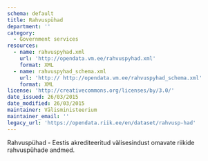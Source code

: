 ```yaml
---
schema: default
title: Rahvuspühad
department: ''
category:
  - Government services
resources:
  - name: rahvuspyhad.xml
    url: 'http://opendata.vm.ee/rahvuspyhad.xml'
    format: XML
  - name: rahvuspyhad_schema.xml
    url: 'http:// http://opendata.vm.ee/rahvuspyhad_schema.xml'
    format: XML
license: 'http://creativecommons.org/licenses/by/3.0/'
date_issued: 26/03/2015
date_modified: 26/03/2015
maintainer: Välisministeerium
maintainer_email: ''
legacy_url: 'https://opendata.riik.ee/en/dataset/rahvusp-had'
---
```

Rahvuspühad - Eestis akrediteeritud välisesindust omavate riikide rahvuspühade andmed.